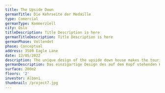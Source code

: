 ```yaml
---
title: The Upside Down
germanTitle: Die Kehrseite der Medaille
type: Comercial
germanType: Kommerziell
city: Oslo
titleDescription: Title Description is here
germanTitleDescription: Title Description is here
germanPhase: Vollendet
phase: Conceptual
address: 3589 Eagle Lane
date: 12/05/2022
description: The unique design of the upside down house makes the tourists go crazy !!!
germanDescription: Das einzigartige Design des auf dem Kopf stehenden Hauses lässt die Touristen verrückt werden !!!
surface: 200m2
floors: '2'
investor: Albani
thumbnail: /project7.jpg
---
```

